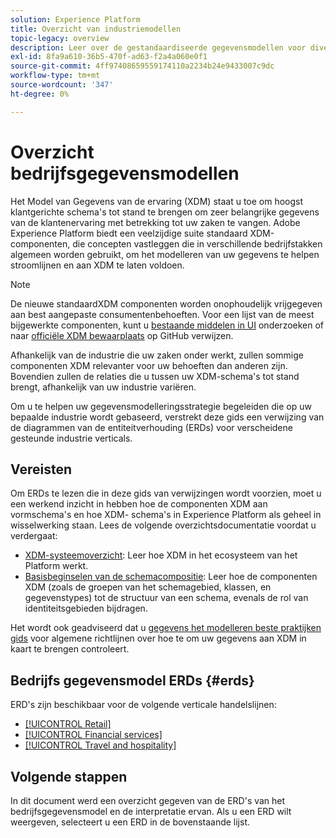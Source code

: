 ```yaml
---
solution: Experience Platform
title: Overzicht van industriemodellen
topic-legacy: overview
description: Leer over de gestandaardiseerde gegevensmodellen voor diverse de industrietakken die kunnen worden geconstrueerd gebruikend de componenten van het Model van de Gegevens van de Ervaring (XDM).
exl-id: 8fa9a610-36b5-470f-ad63-f2a4a060e0f1
source-git-commit: 4ff97408659559174110a2234b24e9433007c9dc
workflow-type: tm+mt
source-wordcount: '347'
ht-degree: 0%

---
```


# Overzicht bedrijfsgegevensmodellen

Het Model van Gegevens van de ervaring (XDM) staat u toe om hoogst klantgerichte schema&#39;s tot stand te brengen om zeer belangrijke gegevens van de klantenervaring met betrekking tot uw zaken te vangen. Adobe Experience Platform biedt een veelzijdige suite standaard XDM-componenten, die concepten vastleggen die in verschillende bedrijfstakken algemeen worden gebruikt, om het modelleren van uw gegevens te helpen stroomlijnen en aan XDM te laten voldoen.

>[!NOTE]
>
>De nieuwe standaardXDM componenten worden onophoudelijk vrijgegeven aan best aangepaste consumentenbehoeften. Voor een lijst van de meest bijgewerkte componenten, kunt u [bestaande middelen in UI](../../ui/explore.md) onderzoeken of naar [officiële XDM bewaarplaats](https://github.com/adobe/xdm/tree/master/components) op GitHub verwijzen.

Afhankelijk van de industrie die uw zaken onder werkt, zullen sommige componenten XDM relevanter voor uw behoeften dan anderen zijn. Bovendien zullen de relaties die u tussen uw XDM-schema&#39;s tot stand brengt, afhankelijk van uw industrie variëren.

Om u te helpen uw gegevensmodelleringsstrategie begeleiden die op uw bepaalde industrie wordt gebaseerd, verstrekt deze gids een verwijzing van de diagrammen van de entiteitverhouding (ERDs) voor verscheidene gesteunde industrie verticals.

## Vereisten

Om ERDs te lezen die in deze gids van verwijzingen wordt voorzien, moet u een werkend inzicht in hebben hoe de componenten XDM aan vormschema&#39;s en hoe XDM- schema&#39;s in Experience Platform als geheel in wisselwerking staan. Lees de volgende overzichtsdocumentatie voordat u verdergaat:

* [XDM-systeemoverzicht](../../home.md): Leer hoe XDM in het ecosysteem van het Platform werkt.
* [Basisbeginselen van de schemacompositie](../../schema/composition.md): Leer hoe de componenten XDM (zoals de groepen van het schemagebied, klassen, en gegevenstypes) tot de structuur van een schema, evenals de rol van identiteitsgebieden bijdragen.

Het wordt ook geadviseerd dat u [gegevens het modelleren beste praktijken gids](../../schema/best-practices.md) voor algemene richtlijnen over hoe te om uw gegevens aan XDM in kaart te brengen controleert.

## Bedrijfs gegevensmodel ERDs {#erds}

ERD&#39;s zijn beschikbaar voor de volgende verticale handelslijnen:

* [[!UICONTROL Retail]](./retail.md)
* [[!UICONTROL Financial services]](./financial.md)
* [[!UICONTROL Travel and hospitality]](./travel-hospitality.md)

## Volgende stappen

In dit document werd een overzicht gegeven van de ERD&#39;s van het bedrijfsgegevensmodel en de interpretatie ervan. Als u een ERD wilt weergeven, selecteert u een ERD in de bovenstaande lijst.
